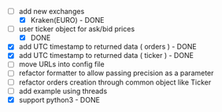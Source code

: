 - [ ] add new exchanges 
  - [x] Kraken(EURO) - DONE
- [ ] user ticker object for ask/bid prices
  - [x] DONE   
- [x] add UTC timestamp to returned data ( orders ) - DONE
- [x] add UTC timestamp to returned data ( ticker ) - DONE
- [ ] move URLs into config file
- [ ] refactor formatter to allow passing precision as a parameter 
- [ ] refactor orders creation through common object like Ticker
- [ ] add example using threads
- [x] support python3 - DONE
